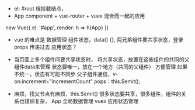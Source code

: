 - el: #root 根挂载结点，
- App component + vue-router + vuex 混合而一起的应用

new Vue({
  el: '#app',
  render: h => h(App)
})

- vue 的难点是 数据管理
  组件状态，data() {},
  两兄弟组件要共享状态，登录
  props 传递过去
  应用状态？

- 当页面上多个组件间要共享状态时，
  将共享状态，放置在这些组件的共同的父组件data来管理
  状态要唯一，放在一个地方（共同的父组件） 方便管理
  如果不统一，状态有可能不同步
  父子组件通信，v-on:increment="incrementCount"
  pops：this.$emit();

- 麻烦，找父节点有麻烦，this.$emit()
  很多状态要共享，很多组件，组件的关系也错综复杂，
  App 全局数据管理 vuex 应用状态管理